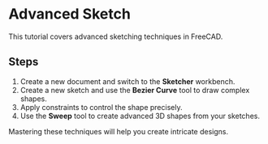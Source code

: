 # Advanced Sketch

This tutorial covers advanced sketching techniques in FreeCAD.

## Steps

1. Create a new document and switch to the **Sketcher** workbench.
2. Create a new sketch and use the **Bezier Curve** tool to draw complex shapes.
3. Apply constraints to control the shape precisely.
4. Use the **Sweep** tool to create advanced 3D shapes from your sketches.

Mastering these techniques will help you create intricate designs.
